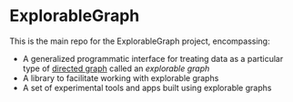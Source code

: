 # ExplorableGraph

This is the main repo for the ExplorableGraph project, encompassing:

- A generalized programmatic interface for treating data as a particular type of [directed graph](<https://en.wikipedia.org/wiki/Graph_(discrete_mathematics)#Directed_graph>) called an _explorable graph_
- A library to facilitate working with explorable graphs
- A set of experimental tools and apps built using explorable graphs
